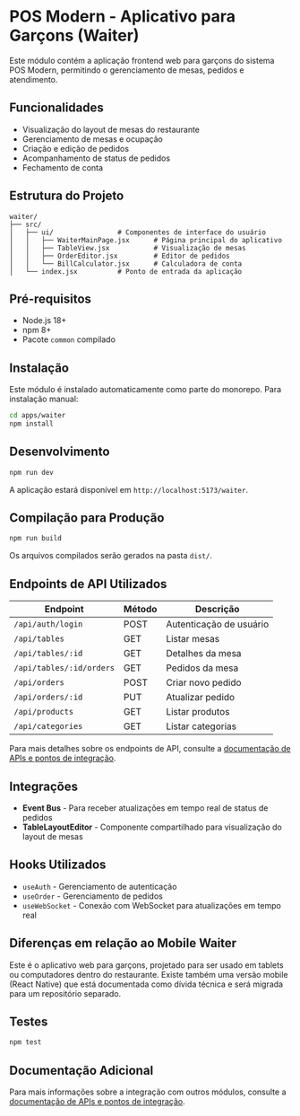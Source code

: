# POS Modern - Aplicativo para Garçons (Waiter)

Este módulo contém a aplicação frontend web para garçons do sistema POS Modern, permitindo o gerenciamento de mesas, pedidos e atendimento.

## Funcionalidades

- Visualização do layout de mesas do restaurante
- Gerenciamento de mesas e ocupação
- Criação e edição de pedidos
- Acompanhamento de status de pedidos
- Fechamento de conta

## Estrutura do Projeto

```
waiter/
├── src/
│   ├── ui/                # Componentes de interface do usuário
│   │   ├── WaiterMainPage.jsx      # Página principal do aplicativo
│   │   ├── TableView.jsx           # Visualização de mesas
│   │   ├── OrderEditor.jsx         # Editor de pedidos
│   │   └── BillCalculator.jsx      # Calculadora de conta
│   └── index.jsx          # Ponto de entrada da aplicação
```

## Pré-requisitos

- Node.js 18+
- npm 8+
- Pacote `common` compilado

## Instalação

Este módulo é instalado automaticamente como parte do monorepo. Para instalação manual:

```bash
cd apps/waiter
npm install
```

## Desenvolvimento

```bash
npm run dev
```

A aplicação estará disponível em `http://localhost:5173/waiter`.

## Compilação para Produção

```bash
npm run build
```

Os arquivos compilados serão gerados na pasta `dist/`.

## Endpoints de API Utilizados

| Endpoint | Método | Descrição |
|----------|--------|-----------|
| `/api/auth/login` | POST | Autenticação de usuário |
| `/api/tables` | GET | Listar mesas |
| `/api/tables/:id` | GET | Detalhes da mesa |
| `/api/tables/:id/orders` | GET | Pedidos da mesa |
| `/api/orders` | POST | Criar novo pedido |
| `/api/orders/:id` | PUT | Atualizar pedido |
| `/api/products` | GET | Listar produtos |
| `/api/categories` | GET | Listar categorias |

Para mais detalhes sobre os endpoints de API, consulte a [documentação de APIs e pontos de integração](../../api-integration-docs.md).

## Integrações

- **Event Bus** - Para receber atualizações em tempo real de status de pedidos
- **TableLayoutEditor** - Componente compartilhado para visualização do layout de mesas

## Hooks Utilizados

- `useAuth` - Gerenciamento de autenticação
- `useOrder` - Gerenciamento de pedidos
- `useWebSocket` - Conexão com WebSocket para atualizações em tempo real

## Diferenças em relação ao Mobile Waiter

Este é o aplicativo web para garçons, projetado para ser usado em tablets ou computadores dentro do restaurante. Existe também uma versão mobile (React Native) que está documentada como dívida técnica e será migrada para um repositório separado.

## Testes

```bash
npm test
```

## Documentação Adicional

Para mais informações sobre a integração com outros módulos, consulte a [documentação de APIs e pontos de integração](../../api-integration-docs.md).
